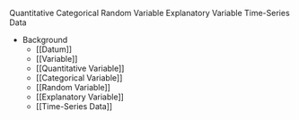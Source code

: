 Quantitative
Categorical
Random Variable
Explanatory Variable
Time-Series Data

* Background
	* [[Datum]]
	* [[Variable]]
	* [[Quantitative Variable]]
	* [[Categorical Variable]]
	* [[Random Variable]]
	* [[Explanatory Variable]]
	* [[Time-Series Data]]